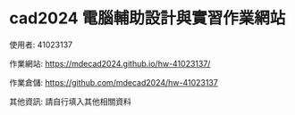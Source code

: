 # cad2024 電腦輔助設計與實習作業網站

使用者: 41023137

作業網站: https://mdecad2024.github.io/hw-41023137/

作業倉儲: https://github.com/mdecad2024/hw-41023137

其他資訊: 請自行填入其他相關資料
